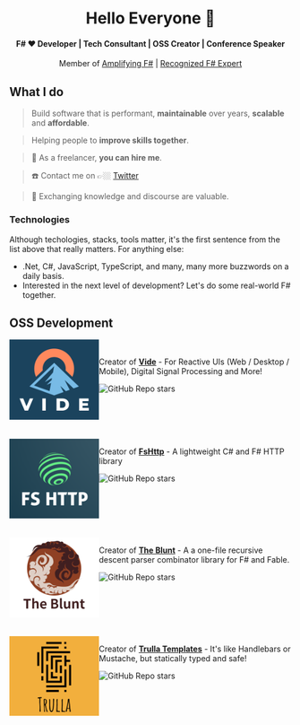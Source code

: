 <h1 align="center">Hello Everyone 👋</h1>
<h4 align="center">F# ❤️ Developer | Tech Consultant | OSS Creator | Conference Speaker</h4>

<p align="center">
  Member of <a href="https://amplifying-fsharp.github.io/">Amplifying F#</a> | <a href="https://foundation.fsharp.org/results_applied_fsharp_2019">Recognized F# Expert</a>
</p>

## What I do

> Build software that is performant, **maintainable** over years, **scalable** and **affordable**.

> Helping people to **improve skills together**.

> 🚀 As a freelancer, **you can hire me**.

> :phone: Contact me on 👉🏼 [Twitter](https://twitter.com/schlenkr)

> :book: Exchanging knowledge and discourse are valuable.

### Technologies

Although techologies, stacks, tools matter, it's the first sentence from the list above that really matters. For anything else:

* .Net, C#, JavaScript, TypeScript, and many, many more buzzwords on a daily basis.
* Interested in the next level of development? Let's do some real-world F# together.

## OSS Development



<img src='./img/Vide_logo.png' alt='logo' width='160' align="left" />
<br />

Creator of **[Vide](https://github.com/vide-collabo/vide)** - For  Reactive UIs (Web / Desktop / Mobile), Digital Signal Processing and More!

![GitHub Repo stars](https://img.shields.io/github/stars/vide-collabo/Vide?style=social)

<br clear='left' />

<br />
<br />
<img src='./img/FsHttp_logo.png' alt='logo' width='160' align="left" />

Creator of **[FsHttp](https://github.com/fsprojects/FsHttp)**  - A lightweight C# and F# HTTP library

![GitHub Repo stars](https://img.shields.io/github/stars/fsprojects/FsHttp?style=social)

<br clear='left' />



<br />
<br />
<img src='./img/TheBlunt_logo.png' alt='logo' width='160' align="left" />

Creator of **[The Blunt](https://github.com/ronaldschlenker/TheBlunt)** - A a one-file recursive descent parser combinator library for F# and Fable.

![GitHub Repo stars](https://img.shields.io/github/stars/ronaldschlenker/TheBlunt?style=social)

<br clear='left' />



<br />
<br />
<img src='./img/Trulla_logo.png' alt='logo' width='160' align="left" />


Creator of **[Trulla Templates](https://github.com/ronaldschlenker/Trulla)** - It's like Handlebars or Mustache, but statically typed and safe!

![GitHub Repo stars](https://img.shields.io/github/stars/ronaldschlenker/Trulla?style=social)

<br clear='left' />
